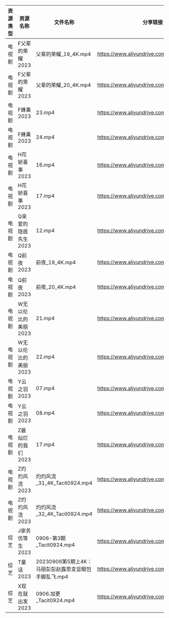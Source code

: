 | 资源类型 | 资源名称         | 文件名称                               | 分享链接                                      | 更新时间       |
| ---- | ------------ | ---------------------------------- | ----------------------------------------- | ---------- |
| 电视剧  | F父辈的荣耀2023   | 父辈的荣耀_19_4K.mp4                    | https://www.aliyundrive.com/s/iVNwibyXW9P | 2023-09-07 |
| 电视剧  | F父辈的荣耀2023   | 父辈的荣耀_20_4K.mp4                    | https://www.aliyundrive.com/s/iVNwibyXW9P | 2023-09-07 |
| 电视剧  | F蜂巢2023      | 23.mp4                             | https://www.aliyundrive.com/s/5XDFM5Edxba | 2023-09-07 |
| 电视剧  | F蜂巢2023      | 24.mp4                             | https://www.aliyundrive.com/s/5XDFM5Edxba | 2023-09-07 |
| 电视剧  | H花轿喜事2023    | 16.mp4                             | https://www.aliyundrive.com/s/Deb73Nu6cAg | 2023-09-07 |
| 电视剧  | H花轿喜事2023    | 17.mp4                             | https://www.aliyundrive.com/s/Deb73Nu6cAg | 2023-09-07 |
| 电视剧  | Q亲爱的隐居先生2023 | 12.mp4                             | https://www.aliyundrive.com/s/pK6ZZintQ5o | 2023-09-07 |
| 电视剧  | Q前夜2023      | 前夜_19_4K.mp4                       | https://www.aliyundrive.com/s/Z8RY9qPcmgX | 2023-09-07 |
| 电视剧  | Q前夜2023      | 前夜_20_4K.mp4                       | https://www.aliyundrive.com/s/Z8RY9qPcmgX | 2023-09-07 |
| 电视剧  | W无以伦比的美丽2023 | 21.mp4                             | https://www.aliyundrive.com/s/3LNxF1pwKnT | 2023-09-07 |
| 电视剧  | W无以伦比的美丽2023 | 22.mp4                             | https://www.aliyundrive.com/s/3LNxF1pwKnT | 2023-09-07 |
| 电视剧  | Y云之羽2023     | 07.mp4                             | https://www.aliyundrive.com/s/b6iM8MFmi9r | 2023-09-07 |
| 电视剧  | Y云之羽2023     | 08.mp4                             | https://www.aliyundrive.com/s/b6iM8MFmi9r | 2023-09-07 |
| 电视剧  | Z最灿烂的我们2023  | 17.mp4                             | https://www.aliyundrive.com/s/6vPRBkMxLP1 | 2023-09-07 |
| 电视剧  | Z灼灼风流2023    | 灼灼风流_31_4K_Tacit0924.mp4           | https://www.aliyundrive.com/s/JoRKkcWLqgf | 2023-09-07 |
| 电视剧  | Z灼灼风流2023    | 灼灼风流_32_4K_Tacit0924.mp4           | https://www.aliyundrive.com/s/JoRKkcWLqgf | 2023-09-07 |
| 综艺   | J家务优等生2023   | 0906-第3期_Tacit0924.mp4             | https://www.aliyundrive.com/s/FJt54CodgfL | 2023-09-07 |
| 综艺   | T童话2023      | 20230906第5期上4K：马丽彭彭赵露思变显眼包手脚乱飞.mp4 | https://www.aliyundrive.com/s/fFoZet5PGkd | 2023-09-07 |
| 综艺   | X现在就出发2023   | 0906.加更_Tacit0924.mp4              | https://www.aliyundrive.com/s/RBtsDZX8Y3n | 2023-09-07 |
